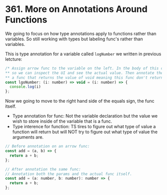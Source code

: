 # 361. More on Annotations Around Functions

We going to focus on how type annotations apply to functions rather than variables. So still working with types but labeling func's rather than variables.

This is type annotation for a variable called `logNumber` we written in previous letcture:

```js
/* Assign arrow func to the variable on the left. In the body of this code block, logout the value of the `i` variable declaration
** so we can inspect the UI and see the actual value. Then annotate the variable state that the value stored inside is the type of 
** a func that returns the value of void meaning this func don't return any value. */
const lgoNumber: (i: number) => void = (i: number) => {
  console.log(i)
};
```

Now we going to move to the right hand side of the equals sign, the func itself. 

- Type annotation for func: Not the variable declaration but the value we wish to store inside of the variable that is a func.
- Type interence for function: TS tires to figure out what type of value a function will return but will NOT try to figure out what type of value the arguments are.

```js
// Before annotation on an arrow func:
const add = (a, b) => {
  return a + b;
};

// After annotation the same func:
// Annotation both the params and the actual func itself.
const add = (a: number, b: number): number => {
  return a + b;
};
```
